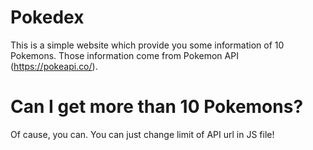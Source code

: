 # Pokedex

This is a simple website which provide you some information of 10 Pokemons. Those information come from Pokemon API (https://pokeapi.co/).

# Can I get more than 10 Pokemons?

Of cause, you can. You can just change limit of API url in JS file!
